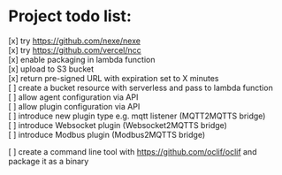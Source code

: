 # Project todo list:
[x] try https://github.com/nexe/nexe  
[x] try https://github.com/vercel/ncc   
[x] enable packaging in lambda function  
[x] upload to S3 bucket  
[x] return pre-signed URL with expiration set to X minutes  
[ ] create a bucket resource with serverless and pass to lambda function  
[ ] allow agent configuration via API  
[ ] allow plugin configuration via API  
[ ] introduce new plugin type e.g. mqtt listener (MQTT2MQTTS bridge)  
[ ] introduce Websocket plugin (Websocket2MQTTS bridge)  
[ ] introduce Modbus plugin (Modbus2MQTTS bridge)  


[ ] create a command line tool with https://github.com/oclif/oclif and package it as a binary
